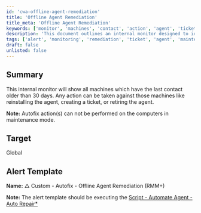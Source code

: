 ```yaml
---
id: 'cwa-offline-agent-remediation'
title: 'Offline Agent Remediation'
title_meta: 'Offline Agent Remediation'
keywords: ['monitor', 'machines', 'contact', 'action', 'agent', 'ticket', 'maintenance', 'template']
description: 'This document outlines an internal monitor designed to identify machines that have not contacted the server in over 30 days. It details possible actions that can be taken, such as reinstalling the agent, creating a ticket, or retiring the agent, with a note on limitations regarding maintenance mode.'
tags: ['alert', 'monitoring', 'remediation', 'ticket', 'agent', 'maintenance']
draft: false
unlisted: false
---
```

## Summary

This internal monitor will show all machines which have the last contact older than 30 days. Any action can be taken against those machines like reinstalling the agent, creating a ticket, or retiring the agent.

**Note:** Autofix action(s) can not be performed on the computers in maintenance mode.

## Target

Global

## Alert Template

**Name:** △ Custom - Autofix - Offline Agent Remediation (RMM+)

**Note:** The alert template should be executing the [Script - Automate Agent - Auto Repair*](https://proval.itglue.com/DOC-5078775-7761441)


